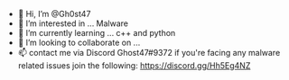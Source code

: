 - 👋 Hi, I’m @Gh0st47
- 👀 I’m interested in ... Malware
- 🌱 I’m currently learning ... c++ and python
- 💞️ I’m looking to collaborate on ...
- 📫 contact me via Discord Ghost47#9372
if you're facing any malware related issues join the following: https://discord.gg/Hh5Eg4NZ
<!---
Gh0st47/Gh0st47 is a ✨ special ✨ repository because its `README.md` (this file) appears on your GitHub profile.
You can click the Preview link to take a look at your changes.
--->
